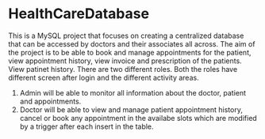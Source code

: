 # HealthCareDatabase
This is a MySQL project that focuses on creating a centralized database that can be accessed by doctors and their associates all across.
The aim of the project is to be able to book and manage appointments for the patient, view appointment history, view invoice and prescription of the patients. View patinet history.
There are two different roles. Both the roles have different screen after login and the different activity areas.
1) Admin will be able to monitor all information about the doctor, patient and appointments. 
2) Doctor will be able to view and manage patient appointment history, cancel or book any appointment in the availabe slots which are modified by a trigger after each insert in the table.



